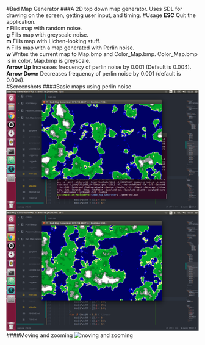 #Bad Map Generator
###A 2D top down map generator.
Uses SDL for drawing on the screen, getting user input, and timing.
#Usage
**ESC** Quit the application.  
**r** Fills map with random noise.  
**g** Fills map with greyscale noise.  
**m** Fills map with Lichen-looking stuff.  
**n** Fills map with a map generated with Perlin noise.  
**w** Writes the current map to Map.bmp and Color_Map.bmp. Color_Map.bmp is
in color, Map.bmp is greyscale.  
**Arrow Up** Increases frequency of perlin noise by 0.001 (Default is
0.004).  
**Arrow Down** Decreases frequency of perlin noise by 0.001 (default is
0.004).  
#Screenshots
####Basic maps using perlin noise
![screen shot 1](screens/screen_1.png)
![screen shot 2](screens/screen_2.png)
####Moving and zooming
![moving and zooming](screens/v2.0.0.gif)
